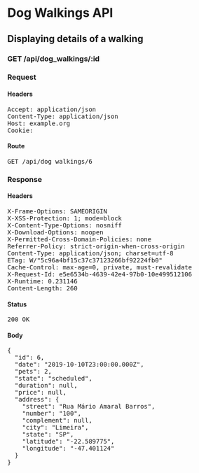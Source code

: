 # Dog Walkings API

## Displaying details of a walking

### GET /api/dog_walkings/:id
### Request

#### Headers

<pre>Accept: application/json
Content-Type: application/json
Host: example.org
Cookie: </pre>

#### Route

<pre>GET /api/dog_walkings/6</pre>

### Response

#### Headers

<pre>X-Frame-Options: SAMEORIGIN
X-XSS-Protection: 1; mode=block
X-Content-Type-Options: nosniff
X-Download-Options: noopen
X-Permitted-Cross-Domain-Policies: none
Referrer-Policy: strict-origin-when-cross-origin
Content-Type: application/json; charset=utf-8
ETag: W/&quot;5c96a4bf15c37c37123266bf92224fb0&quot;
Cache-Control: max-age=0, private, must-revalidate
X-Request-Id: e5e6534b-4639-42e4-97b0-10e499512106
X-Runtime: 0.231146
Content-Length: 260</pre>

#### Status

<pre>200 OK</pre>

#### Body

<pre>{
  "id": 6,
  "date": "2019-10-10T23:00:00.000Z",
  "pets": 2,
  "state": "scheduled",
  "duration": null,
  "price": null,
  "address": {
    "street": "Rua Mário Amaral Barros",
    "number": "100",
    "complement": null,
    "city": "Limeira",
    "state": "SP",
    "latitude": "-22.589775",
    "longitude": "-47.401124"
  }
}</pre>
